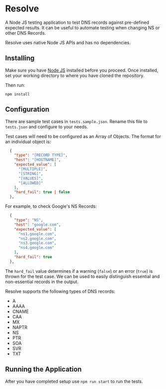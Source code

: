 # Resolve
A Node JS testing application to test DNS records against pre-defined expected results.  It can be useful to automate testing when changing NS or other DNS Records.
 
Resolve uses native Node JS APIs and has no dependencies.

## Installing
Make sure you have [Node JS](https://nodejs.org/en/download/) installed before you proceed.  Once installed, set your working directory to where you have cloned the repository.

Then run:
```shell script
npm install
```

## Configuration
There are sample test cases in `tests.sample.json`.  Rename this file to `tests.json` and configure to your needs.

Test cases will need to be configured as an Array of Objects.  The format for an individual object is:
```json
  {
    "type": "[RECORD TYPE]",
    "host": "[HOSTNAME]",
    "expected_value": [
      "[MULTIPLE]",
      "[STRING]",
      "[VALUES]",
      "[ALLOWED]"
    ],
    "hard_fail": true | false
  },
```

For example, to check Google's NS Records:
```json
  {
    "type": "NS",
    "host": "google.com",
    "expected_value": [
      "ns1.google.com",
      "ns2.google.com",
      "ns3.google.com",
      "ns4.google.com"
    ],
    "hard_fail": true
  },
```

The `hard_fail` value determines if a warning (`false`) or an error (`true`) is thrown for the test case.  We can be used to easily distinguish essential and non-essential records in the output.

Resolve supports the following types of DNS records:
- A
- AAAA
- CNAME
- CAA
- MX
- NAPTR
- NS
- PTR
- SOA
- SVR
- TXT

## Running the Application
After you have completed setup use `npm run start` to run the tests.